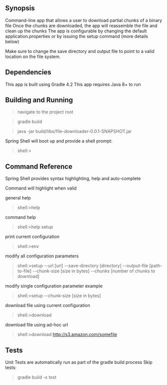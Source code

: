 ## Synopsis
Command-line app that allows a user to download partial chunks of a binary file
Once the chunks are downloaded, the app will reassemble the file and clean up the chunks
The app is configurable by changing the default application.properties or by issuing the 
setup command (more details below)

Make sure to change the save directory and output file to point to a valid location on the file system.

## Dependencies

This app is built using Gradle 4.2
This app requires Java 8+ to run

## Building and Running

> navigate to the project root

> gradle build

> java -jar build/libs/file-downloader-0.0.1-SNAPSHOT.jar

Spring Shell will boot up and provide a shell prompt:
>shell:>

## Command Reference

Spring Shell provides syntax highlighting, help and auto-complete

Command will highlight when valid

general help
>shell:>help

command help
>shell:>help setup

print current configuration
>shell:>env

modify all configuration parameters
>shell:>setup --url [url] --save-directory [directory] --output-file [path-to-file] --chunk-size [size in bytes] --chunks [number of chunks to download]

modify single configuration parameter example
>shell:>setup --chunk-size [size in bytes]

download file using current configuration
>shell:>download

download file using ad-hoc url
>shell:>download http://s3.amazon.com/somefile

## Tests

Unit Tests are automatically run as part of the gradle build process
Skip tests: 
>gradle build -x test